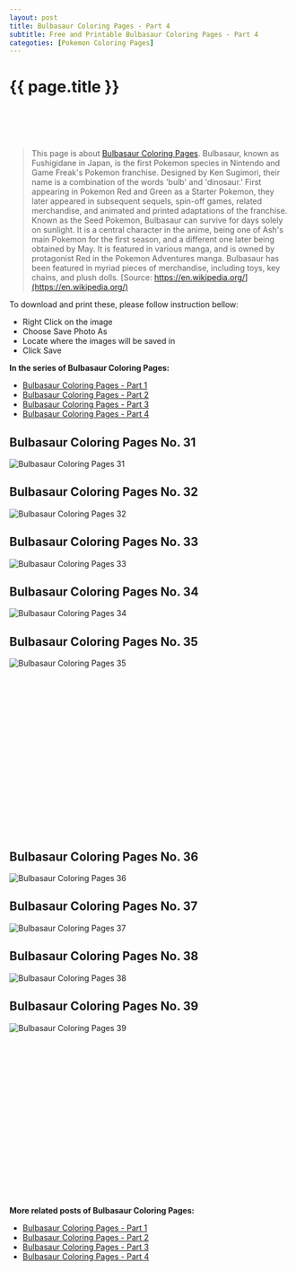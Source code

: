 ```yaml
---
layout: post
title: Bulbasaur Coloring Pages - Part 4
subtitle: Free and Printable Bulbasaur Coloring Pages - Part 4
categoties: [Pokemon Coloring Pages]
---
```

{{ page.title }}
================
<script async src="//pagead2.googlesyndication.com/pagead/js/adsbygoogle.js"></script><!-- UnderTitleAds --> <ins class="adsbygoogle" style="display:inline-block;width:468px;height:60px" data-ad-client="ca-pub-6753140515841889" data-ad-slot="4010138290"></ins><script> (adsbygoogle = window.adsbygoogle || []).push({}); </script>

> This page is about [Bulbasaur Coloring Pages](https://freecoloringpages.github.io/). Bulbasaur, known as Fushigidane in Japan, is the first Pokemon species in Nintendo and Game Freak's Pokemon franchise. Designed by Ken Sugimori, their name is a combination of the words 'bulb' and 'dinosaur.' First appearing in Pokemon Red and Green as a Starter Pokemon, they later appeared in subsequent sequels, spin-off games, related merchandise, and animated and printed adaptations of the franchise. Known as the Seed Pokemon, Bulbasaur can survive for days solely on sunlight. It is a central character in the anime, being one of Ash's main Pokemon for the first season, and a different one later being obtained by May. It is featured in various manga, and is owned by protagonist Red in the Pokemon Adventures manga. Bulbasaur has been featured in myriad pieces of merchandise, including toys, key chains, and plush dolls. [Source: https://en.wikipedia.org/](https://en.wikipedia.org/)

To download and print these, please follow instruction bellow:
* Right Click on the image 
* Choose Save Photo As 
* Locate where the images will be saved in 
* Click Save

**In the series of Bulbasaur Coloring Pages:**

* [Bulbasaur Coloring Pages - Part 1](https://freecoloringpages.github.io/2017/12/11/Bulbasaur-Coloring-Pages-part-1.html)
* [Bulbasaur Coloring Pages - Part 2](https://freecoloringpages.github.io/2017/12/11/Bulbasaur-Coloring-Pages-part-2.html)
* [Bulbasaur Coloring Pages - Part 3](https://freecoloringpages.github.io/2017/12/11/Bulbasaur-Coloring-Pages-part-3.html)
* [Bulbasaur Coloring Pages - Part 4](https://freecoloringpages.github.io/2017/12/11/Bulbasaur-Coloring-Pages-part-4.html)

## Bulbasaur Coloring Pages No. 31
![Bulbasaur Coloring Pages 31](https://freecoloringpages.github.io/img4/Bulbasaur-Coloring-Pages%20(31).jpg "Bulbasaur Coloring Pages 31")

## Bulbasaur Coloring Pages No. 32
![Bulbasaur Coloring Pages 32](https://freecoloringpages.github.io/img4/Bulbasaur-Coloring-Pages%20(32).jpg "Bulbasaur Coloring Pages 32")

## Bulbasaur Coloring Pages No. 33
![Bulbasaur Coloring Pages 33](https://freecoloringpages.github.io/img4/Bulbasaur-Coloring-Pages%20(33).jpg "Bulbasaur Coloring Pages 33")

## Bulbasaur Coloring Pages No. 34
![Bulbasaur Coloring Pages 34](https://freecoloringpages.github.io/img4/Bulbasaur-Coloring-Pages%20(34).jpg "Bulbasaur Coloring Pages 34")

## Bulbasaur Coloring Pages No. 35
![Bulbasaur Coloring Pages 35](https://freecoloringpages.github.io/img4/Bulbasaur-Coloring-Pages%20(35).jpg "Bulbasaur Coloring Pages 35")

<script async src="//pagead2.googlesyndication.com/pagead/js/adsbygoogle.js"></script><!-- Texxtonly --><ins class="adsbygoogle" style="display:inline-block;width:336px;height:280px" data-ad-client="ca-pub-6753140515841889" data-ad-slot="3207852233"></ins><script>(adsbygoogle = window.adsbygoogle || []).push({}); </script>

## Bulbasaur Coloring Pages No. 36
![Bulbasaur Coloring Pages 36](https://freecoloringpages.github.io/img4/Bulbasaur-Coloring-Pages%20(36).jpg "Bulbasaur Coloring Pages 36")

## Bulbasaur Coloring Pages No. 37
![Bulbasaur Coloring Pages 37](https://freecoloringpages.github.io/img4/Bulbasaur-Coloring-Pages%20(37).jpg "Bulbasaur Coloring Pages 37")

## Bulbasaur Coloring Pages No. 38
![Bulbasaur Coloring Pages 38](https://freecoloringpages.github.io/img4/Bulbasaur-Coloring-Pages%20(38).jpg "Bulbasaur Coloring Pages 38")

## Bulbasaur Coloring Pages No. 39
![Bulbasaur Coloring Pages 39](https://freecoloringpages.github.io/img4/Bulbasaur-Coloring-Pages%20(39).jpg "Bulbasaur Coloring Pages 39")

<script async src="//pagead2.googlesyndication.com/pagead/js/adsbygoogle.js"></script><!-- Texxtonly --><ins class="adsbygoogle" style="display:inline-block;width:336px;height:280px" data-ad-client="ca-pub-6753140515841889" data-ad-slot="3207852233"></ins><script>(adsbygoogle = window.adsbygoogle || []).push({}); </script>

**More related posts of Bulbasaur Coloring Pages:**

* [Bulbasaur Coloring Pages - Part 1](https://freecoloringpages.github.io/2017/12/11/Bulbasaur-Coloring-Pages-part-1.html)
* [Bulbasaur Coloring Pages - Part 2](https://freecoloringpages.github.io/2017/12/11/Bulbasaur-Coloring-Pages-part-2.html)
* [Bulbasaur Coloring Pages - Part 3](https://freecoloringpages.github.io/2017/12/11/Bulbasaur-Coloring-Pages-part-3.html)
* [Bulbasaur Coloring Pages - Part 4](https://freecoloringpages.github.io/2017/12/11/Bulbasaur-Coloring-Pages-part-4.html)

